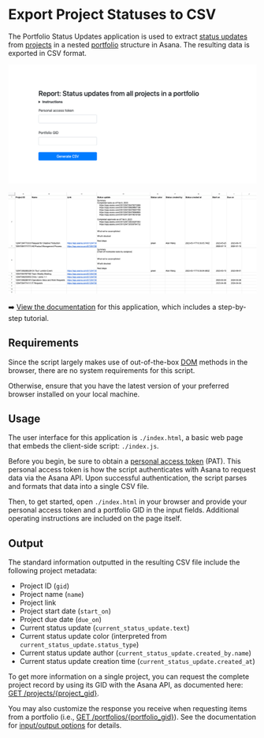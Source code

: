 # Export Project Statuses to CSV
 
The Portfolio Status Updates application is used to extract [status updates](https://developers.asana.com/reference/status-updates) from [projects](https://developers.asana.com/reference/projects) in a nested [portfolio](https://developers.asana.com/reference/portfolios) structure in Asana. The resulting data is exported in CSV format.

![User interface](./images/appsample.png "Web page to capture user input and generate a CSV")

![Sample CSV output](./images/CSVsample.png "CSV generated from the application")

➡️ [View the documentation](https://developers.asana.com/docs) for this application, which includes a step-by-step tutorial.

## Requirements

Since the script largely makes use of out-of-the-box [DOM](https://developer.mozilla.org/en-US/docs/Web/API/Document_Object_Model) methods in the browser, there are no system requirements for this script.

Otherwise, ensure that you have the latest version of your preferred browser installed on your local machine.

## Usage

The user interface for this application is `./index.html`, a basic web page that embeds the client-side script: `./index.js`.

Before you begin, be sure to obtain a [personal access token](https://developers.asana.com/docs/personal-access-token) (PAT). This personal access token is how the script authenticates with Asana to request data via the Asana API. Upon successful authentication, the script parses and formats that data into a single CSV file.

Then, to get started, open `./index.html` in your browser and provide your personal access token and a portfolio GID in the input fields. Additional operating instructions are included on the page itself.

## Output

The standard information outputted in the resulting CSV file include the following project metadata:

* Project ID (`gid`)
* Project name (`name`)
* Project link
* Project start date (`start_on`)
* Project due date (`due_on`)
* Current status update (`current_status_update.text`)
* Current status update color (interpreted from `current_status_update.status_type`)
* Current status update author (`current_status_update.created_by.name`)
* Current status update creation time (`current_status_update.created_at`)

To get more information on a single project, you can request the complete project record by using its GID with the Asana API, as documented here: [GET /projects/{project_gid}](https://developers.asana.com/reference/getproject).

You may also customize the response you receive when requesting items from a portfolio (i.e., [GET /portfolios/{portfolio_gid}](https://developers.asana.com/reference/getitemsforportfolio)). See the documentation for [input/output options](https://developers.asana.com/docs/inputoutput-options) for details.